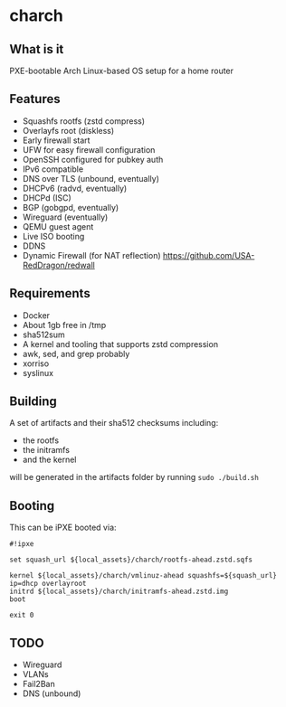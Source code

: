 # charch

## What is it

PXE-bootable Arch Linux-based OS setup for a home router

## Features

- Squashfs rootfs (zstd compress)
- Overlayfs root (diskless)
- Early firewall start
- UFW for easy firewall configuration
- OpenSSH configured for pubkey auth
- IPv6 compatible
- DNS over TLS (unbound, eventually)
- DHCPv6 (radvd, eventually)
- DHCPd (ISC)
- BGP (gobgpd, eventually)
- Wireguard (eventually)
- QEMU guest agent
- Live ISO booting
- DDNS
- Dynamic Firewall (for NAT reflection) <https://github.com/USA-RedDragon/redwall>

## Requirements

- Docker
- About 1gb free in /tmp
- sha512sum
- A kernel and tooling that supports zstd compression
- awk, sed, and grep probably
- xorriso
- syslinux

## Building

A set of artifacts and their sha512 checksums including:

* the rootfs
* the initramfs
* and the kernel

will be generated in the artifacts folder by running `sudo ./build.sh`

## Booting

This can be iPXE booted via:

```ipxe
#!ipxe

set squash_url ${local_assets}/charch/rootfs-ahead.zstd.sqfs

kernel ${local_assets}/charch/vmlinuz-ahead squashfs=${squash_url} ip=dhcp overlayroot
initrd ${local_assets}/charch/initramfs-ahead.zstd.img
boot

exit 0
```

## TODO

- Wireguard
- VLANs
- Fail2Ban
- DNS (unbound)
